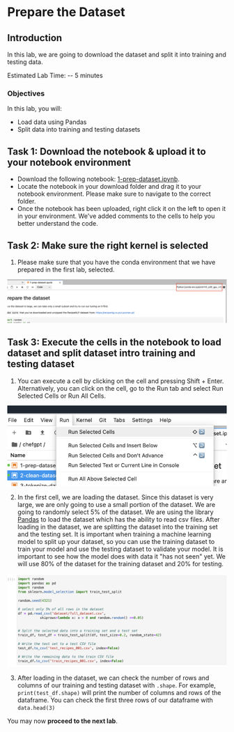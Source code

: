 # Prepare the Dataset

## Introduction

In this lab, we are going to download the dataset and split it into training and testing data.

Estimated Lab Time: -- 5 minutes

### Objectives

In this lab, you will:

* Load data using Pandas
* Split data into training and testing datasets

## Task 1: Download the notebook & upload it to your notebook environment

* Download the following notebook: [1-prep-dataset.ipynb](files/1-prep-dataset.ipynb).
* Locate the notebook in your download folder and drag it to your notebook environment. Please make sure to navigate to the correct folder.
* Once the notebook has been uploaded, right click it on the left to open it in your environment. We've added comments to the cells to help you better understand the code.


## Task 2: Make sure the right kernel is selected

1. Please make sure that you have the conda environment that we have prepared in the first lab, selected.

 ![Select Kernel](images/select-kernel.png)

## Task 3: Execute the cells in the notebook to load dataset and split dataset intro training and testing dataset

1.  You can execute a cell by clicking on the cell and pressing Shift + Enter.  Alternatively, you can click on the cell, go to the Run tab and select Run Selected Cells or Run All Cells.

![Run Cell](images/run-cell.png)

2.  In the first cell, we are loading the dataset.  Since this dataset is very large, we are only going to use a small portion of the dataset.  We are going to randomly select 5% of the dataset.   We are using the library [Pandas](https://pandas.pydata.org/) to load the dataset which has the ability to read csv files.  After loading in the dataset, we are splitting the dataset into the training set and the testing set.  It is important when training a machine learning model to split up your dataset, so you can use the training dataset to train your model and use the testing dataset to validate your model.  It is important to see how the model does with data it "has not seen" yet. We will use 80% of the dataset for the training dataset and 20% for testing.

![Spllit Dataset](images/split-dataset.png)

3.  After loading in the dataset, we can check the number of rows and columns of our training and testing dataset with `.shape`.  For example, `print(test_df.shape)` will print the number of columns and rows of the dataframe.  You can check the first three rows of our dataframe with `data.head(3)`

You may now **proceed to the next lab**.
